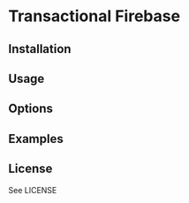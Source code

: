 
# Transactional Firebase

## Installation

## Usage

## Options

## Examples

## License

See LICENSE
